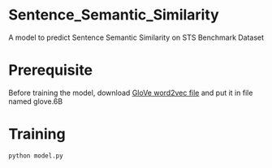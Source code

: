 # Sentence_Semantic_Similarity
A model to predict Sentence Semantic Similarity on STS Benchmark Dataset

# Prerequisite
Before training the model, download [GloVe word2vec file](http://nlp.stanford.edu/data/glove.6B.zip) and put it in file named glove.6B

# Training
```
python model.py 
```
